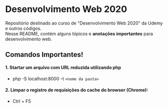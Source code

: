 # Desenvolvimento Web 2020
Repositório destinado ao curso de "Desenvolvimento Web 2020" da Udemy e outros códigos.
<br>Nesse README, contém alguns tópicos e **anotações importantes** para desenvolvimento web.

## Comandos Importantes!

#### 1. Startar um arquivo com URL reduzida utilizando php
- php -S localhost:8000 -t `<nome da pasta>`

#### 2. Limpar o registro de requisições do cache do browser (Chrome):
- Ctrl + F5
